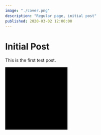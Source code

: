 ```yaml
---
image: "./cover.png"
description: "Regular page, initial post"
published: 2020-03-02 12:00:00
---
```


# Initial Post

This is the first test post.

![Image](./assets/rectangle.svg)
